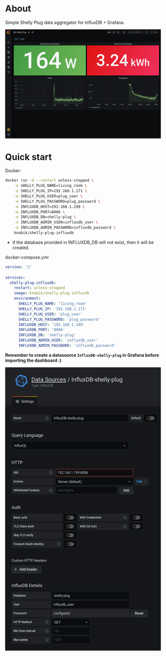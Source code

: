 # About
Simple Shelly Plug data aggregator for influxDB + Grafana.

![animated](screenshots/index.png)


# Quick start

Docker:
```bash
docker run -d --restart unless-stopped \
    -e SHELLY_PLUG_NAME=living_room \
    -e SHELLY_PLUG_IP=192.168.1.171 \
    -e SHELLY_PLUG_USER=plug_user \
    -e SHELLY_PLUG_PASSWORD=plug_password \
    -e INFLUXDB_HOST=192.168.1.199 \
    -e INFLUXDB_PORT=8086 \
    -e INFLUXDB_DB=shelly-plug \
    -e INFLUXDB_ADMIN_USER=influxdb_user \
    -e INFLUXDB_ADMIN_PASSWORD=influxdb_password \
    knobik/shelly-plug-influxdb
```

* if the database provided in INFLUXDB_DB will not exist, then it will be created.

docker-compose.yml
```yml
version: '2'

services:
  shelly-plug-influxdb:
    restart: unless-stopped
    image: knobik/shelly-plug-influxdb
    environment:
      SHELLY_PLUG_NAME: 'living_room'
      SHELLY_PLUG_IP: '192.168.1.171'
      SHELLY_PLUG_USER: 'plug_user'
      SHELLY_PLUG_PASSWORD: 'plug_password'
      INFLUXDB_HOST: '192.168.1.199'
      INFLUXDB_PORT: '8086'
      INFLUXDB_DB: 'shelly-plug'
      INFLUXDB_ADMIN_USER: 'influxdb_user'
      INFLUXDB_ADMIN_PASSWORD: 'influxdb_password'
```

**Remember to create a datasource `InfluxDB-shelly-plug` in Grafana before importing the dashboard :)**  

![animated](screenshots/datasource-example.png)